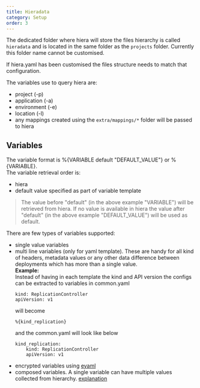 ```yaml
---
title: Hieradata
category: Setup
order: 3
---
```


The dedicated folder where hiera will store the files hierarchy is called `hieradata` and is located in the same folder as the `projects` folder. Currently this folder name cannot be customised.  

If hiera.yaml has been customised the files structure needs to match that configuration.

The variables use to query hiera are:
- project (-p)
- application (-a)
- environment (-e)
- location (-l)
- any mappings created using the `extra/mappings/*` folder will be passed to hiera

## [](#variables)Variables

The variable format is %{VARIABLE default "DEFAULT_VALUE"} or %{VARIABLE}.  
The variable retrieval order is:
- hiera
- default value specified as part of variable template  

> The value before "default" (in the above example "VARIABLE") will be retrieved from hiera. If no value is available in hiera the value after "default" (in the above example "DEFAULT_VALUE") will be used as default.

There are few types of variables supported:
- single value variables
- multi line variables (only for yaml template). These are handy for all kind of headers, metadata values or any other data difference between deployments which has more than a single value.  
    **Example:**  
    Instead of having in each template the kind and API version the configs can be extracted to variables in common.yaml
    ```
    kind: ReplicationController
    apiVersion: v1
    ```
    will become
    ```
    %{kind_replication}
    ```
    and the common.yaml will look like below  
    ```
    kind_replication:
        kind: ReplicationController
        apiVersion: v1
    ```
- encrypted variables using [eyaml](https://github.com/voxpupuli/hiera-eyaml)
- composed variables. A single variable can have multiple values collected from hierarchy. [explanation](https://stackoverflow.com/questions/40615946/iterate-over-a-deeply-nested-hiera-hash-in-puppet-manifest)
